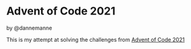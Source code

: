 # Advent of Code 2021

by @dannemanne

This is my attempt at solving the challenges from [Advent of Code 2021](https://adventofcode.com/2021)
